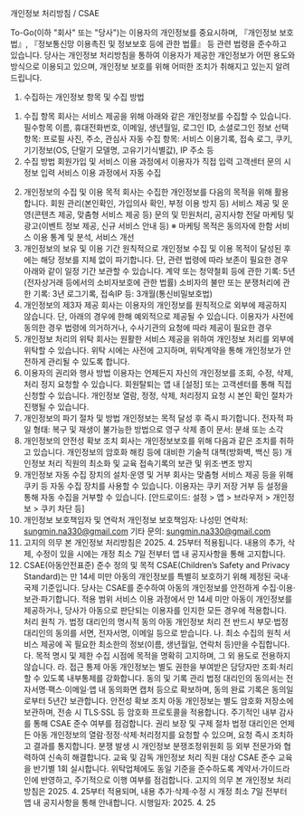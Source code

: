 개인정보 처리방침 / CSAE

To-Go(이하 "회사" 또는 "당사")는 이용자의 개인정보를 중요시하며, 『개인정보 보호법』, 『정보통신망 이용촉진 및 정보보호 등에 관한 법률』 등 관련 법령을 준수하고 있습니다.
당사는 개인정보 처리방침을 통하여 이용자가 제공한 개인정보가 어떤 용도와 방식으로 이용되고 있으며, 개인정보 보호를 위해 어떠한 조치가 취해지고 있는지 알려드립니다.
1. 수집하는 개인정보 항목 및 수집 방법
1) 수집 항목
회사는 서비스 제공을 위해 아래와 같은 개인정보를 수집할 수 있습니다.
필수항목
이름, 휴대전화번호, 이메일, 생년월일, 로그인 ID, 소셜로그인 정보
선택항목:
프로필 사진, 주소, 관심사
자동 수집 항목:
서비스 이용기록, 접속 로그, 쿠키, 기기정보(OS, 단말기 모델명, 고유기기식별값), IP 주소 등
3) 수집 방법
회원가입 및 서비스 이용 과정에서 이용자가 직접 입력
고객센터 문의 시 정보 입력
서비스 이용 과정에서 자동 수집
2. 개인정보의 수집 및 이용 목적
회사는 수집한 개인정보를 다음의 목적을 위해 활용합니다.
회원 관리(본인확인, 가입의사 확인, 부정 이용 방지 등)
서비스 제공 및 운영(콘텐츠 제공, 맞춤형 서비스 제공 등)
문의 및 민원처리, 공지사항 전달
마케팅 및 광고(이벤트 정보 제공, 신규 서비스 안내 등)
※ 마케팅 목적은 동의자에 한함
서비스 이용 통계 및 분석, 서비스 개선
3. 개인정보의 보유 및 이용 기간
원칙적으로 개인정보 수집 및 이용 목적이 달성된 후에는 해당 정보를 지체 없이 파기합니다.
단, 관련 법령에 따라 보존이 필요한 경우 아래와 같이 일정 기간 보관할 수 있습니다.
계약 또는 청약철회 등에 관한 기록: 5년(전자상거래 등에서의 소비자보호에 관한 법률)
소비자의 불만 또는 분쟁처리에 관한 기록: 3년
로그기록, 접속IP 등: 3개월(통신비밀보호법)
4. 개인정보의 제3자 제공
회사는 이용자의 개인정보를 원칙적으로 외부에 제공하지 않습니다.
단, 아래의 경우에 한해 예외적으로 제공될 수 있습니다.
이용자가 사전에 동의한 경우
법령에 의거하거나, 수사기관의 요청에 따라 제공이 필요한 경우
5. 개인정보 처리의 위탁
회사는 원활한 서비스 제공을 위하여 개인정보 처리를 외부에 위탁할 수 있습니다.
위탁 시에는 사전에 고지하며, 위탁계약을 통해 개인정보가 안전하게 관리될 수 있도록 합니다.
6. 이용자의 권리와 행사 방법
이용자는 언제든지 자신의 개인정보를 조회, 수정, 삭제, 처리 정지 요청할 수 있습니다.
회원탈퇴는 앱 내 [설정] 또는 고객센터를 통해 직접 신청할 수 있습니다.
개인정보 열람, 정정, 삭제, 처리정지 요청 시 본인 확인 절차가 진행될 수 있습니다.
7. 개인정보의 파기 절차 및 방법
개인정보는 목적 달성 후 즉시 파기합니다.
전자적 파일 형태: 복구 및 재생이 불가능한 방법으로 영구 삭제
종이 문서: 분쇄 또는 소각
8. 개인정보의 안전성 확보 조치
회사는 개인정보보호를 위해 다음과 같은 조치를 취하고 있습니다.
개인정보의 암호화
해킹 등에 대비한 기술적 대책(방화벽, 백신 등)
개인정보 처리 직원의 최소화 및 교육
접속기록의 보관 및 위조·변조 방지
9. 개인정보 자동 수집 장치의 설치·운영 및 거부
회사는 맞춤형 서비스 제공 등을 위해 쿠키 등 자동 수집 장치를 사용할 수 있습니다.
이용자는 쿠키 저장 거부 등 설정을 통해 자동 수집을 거부할 수 있습니다.
[안드로이드: 설정 > 앱 > 브라우저 > 개인정보 > 쿠키 차단 등]
10. 개인정보 보호책임자 및 연락처
개인정보 보호책임자: 나성민
연락처: sungmin.na330@gmail.com
기타 문의: sungmin.na330@gmail.com
11. 고지의 의무
본 개인정보 처리방침은 2025. 4. 25부터 적용됩니다.
내용의 추가, 삭제, 수정이 있을 시에는 개정 최소 7일 전부터 앱 내 공지사항을 통해 고지합니다.
12. CSAE(아동안전표준) 준수
정의 및 목적
CSAE(Children’s Safety and Privacy Standard)는 만 14세 미만 아동의 개인정보를 특별히 보호하기 위해 제정된 국내·국제 기준입니다.
당사는 CSAE를 준수하여 아동의 개인정보를 안전하게 수집·이용·보관·파기합니다.
적용 범위
서비스 이용 과정에서 만 14세 미만 아동이 개인정보를 제공하거나, 당사가 아동으로 판단되는 이용자를 인지한 모든 경우에 적용합니다.
처리 원칙
가. 법정 대리인의 명시적 동의
아동 개인정보 처리 전 반드시 부모·법정대리인의 동의를 서면, 전자서명, 이메일 등으로 받습니다.
나. 최소 수집의 원칙
서비스 제공에 꼭 필요한 최소한의 정보(이름, 생년월일, 연락처 등)만을 수집합니다.
다. 목적 명시 및 제한
수집 시점에 목적을 명확히 고지하며, 그 외 용도로 전용하지 않습니다.
라. 접근 통제
아동 개인정보는 별도 권한을 부여받은 담당자만 조회·처리할 수 있도록 내부통제를 강화합니다.
동의 및 기록 관리
법정 대리인의 동의서는 전자서명·팩스·이메일·앱 내 동의화면 캡처 등으로 확보하며, 동의 완료 기록은 동의일로부터 5년간 보관합니다.
안전성 확보 조치
아동 개인정보는 별도 암호화 저장소에 보관하며, 전송 시 TLS·SSL 등 암호화 프로토콜을 적용합니다.
주기적인 내부 감사를 통해 CSAE 준수 여부를 점검합니다.
권리 보장 및 구제 절차
법정 대리인은 언제든 아동 개인정보의 열람·정정·삭제·처리정지를 요청할 수 있으며, 요청 즉시 조치하고 결과를 통지합니다.
분쟁 발생 시 개인정보 분쟁조정위원회 등 외부 전문가와 협력하여 신속히 해결합니다.
교육 및 감독
개인정보 처리 직원 대상 CSAE 준수 교육을 반기별 1회 실시합니다.
위탁업체에도 동일 기준을 준수하도록 계약서·가이드라인에 반영하고, 주기적으로 이행 여부를 점검합니다.
고지의 의무
본 개인정보 처리방침은 2025. 4. 25부터 적용되며, 내용 추가·삭제·수정 시 개정 최소 7일 전부터 앱 내 공지사항을 통해 안내합니다.
시행일자: 2025. 4. 25
